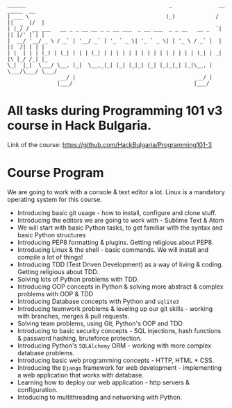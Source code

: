     ______                                              _               __  _____  __  
    | ___ \                                            (_)             /  ||  _  |/  |
    | |_/ / __ ___   __ _ _ __ __ _ _ __ ___  _ __ ___  _ _ __   __ _  `| || |/' |`| |
    |  __/ '__/ _ \ / _` | '__/ _` | '_ ` _ \| '_ ` _ \| | '_ \ / _` |  | ||  /| | | |
    | |  | | | (_) | (_| | | | (_| | | | | | | | | | | | | | | | (_| | _| |\ |_/ /_| |_
    \_|  |_|  \___/ \__, |_|  \__,_|_| |_| |_|_| |_| |_|_|_| |_|\__, | \___/\___/ \___/
                     __/ |                                       __/ |
                    |___/                                       |___/

# All tasks during Programming 101 v3 course in Hack Bulgaria.
Link of the course: https://github.com/HackBulgaria/Programming101-3

# Course Program

We are going to work with a console & text editor a lot. Linux is a mandatory operating system for this course.

* Introducing basic git usage - how to install, configure and clone stuff.
* Introducing the editors we are going to work with - Sublime Text & Atom
* We will start with basic Python tasks, to get familiar with the syntax and basic Python structures
* Introducing PEP8 formatting & plugins. Getting religious about PEP8.
* Introducing Linux & the shell - basic commands. We will install and compile a lot of things!
* Introducing TDD (Test Driven Development) as a way of living & coding. Getting religious about TDD.
* Solving lots of Python problems with TDD.
* Introducing OOP concepts in Python & solving more abstract & complex problems with OOP & TDD
* Introducing Database concepts with Python and `sqlite3`
* Introducing teamwork problems & leveling up our git skills - working with branches, merges & pull requests.
* Solving team problems, using Git, Python's OOP and TDD
* Introducing to basic security concepts - SQL injections, hash functions & password hashing, bruteforce protection.
* Introducing Python's `SQLAlchemy` ORM - working with more complex database problems.
* Introducing basic web programming concepts - HTTP, HTML * CSS.
* Introducing the `Django` framework for web development - implementing a web application that works with database.
* Learning how to deploy our web application - http servers & configuration.
* Intoducing to multithreading and networking with Python.
